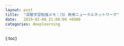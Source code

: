 ```yaml
---
layout: post
title:  "深層学習勉強メモ：（5）再帰ニューラルネットワーク"
date:   2019-02-08 21:00:00 +0900
categories: deeplearning
---
```


{:toc}
